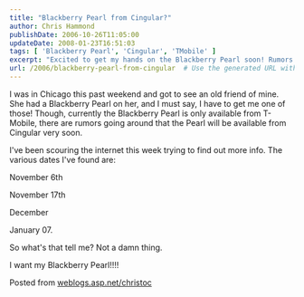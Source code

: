 ```yaml
---
title: "Blackberry Pearl from Cingular?"
author: Chris Hammond
publishDate: 2006-10-26T11:05:00
updateDate: 2008-01-23T16:51:03
tags: [ 'Blackberry Pearl', 'Cingular', 'TMobile' ]
excerpt: "Excited to get my hands on the Blackberry Pearl soon! Rumors suggest it may be available from Cingular shortly, but details remain uncertain. 📱 #BlackberryPearl #Cingular #TMobile"
url: /2006/blackberry-pearl-from-cingular  # Use the generated URL with year
---
```

<p>I was in Chicago this past weekend and got to see an old friend of mine. She had a Blackberry Pearl on her, and I must say, I have to get me one of those! Though, currently the Blackberry Pearl is only available from T-Mobile, there are rumors going around that the Pearl will be available from Cingular very soon.</p><p>I&#39;ve been scouring the internet this week trying to find out more info. The various dates I&#39;ve found are:</p><p>November 6th</p><p>November 17th</p><p>December</p><p>January 07.</p><p>So what&#39;s that tell me? Not a damn thing.</p><p>I want my Blackberry Pearl!!!!</p> Posted from <A href="https://weblogs.asp.net/christoc/">weblogs.asp.net/christoc</a>


